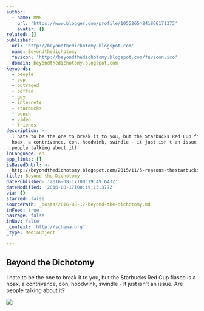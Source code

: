 ```yaml
---
author:
  - name: MNS
    url: 'https://www.blogger.com/profile/10552654241866171373'
    avatar: {}
related: []
publisher:
  url: 'http://beyondthedichotomy.blogspot.com'
  name: Beyondthedichotomy
  favicon: 'http://beyondthedichotomy.blogspot.com/favicon.ico'
  domain: beyondthedichotomy.blogspot.com
keywords:
  - people
  - cup
  - outraged
  - coffee
  - guy
  - internets
  - starbucks
  - bunch
  - video
  - friends
description: >-
  I hate to be the one to break it to you, but the Starbucks Red Cup fiasco is a
  hoax, a contrivance, con, hoodwink, swindle - it just isn't an issue. Are
  people talking about it?
inLanguage: en
app_links: []
isBasedOnUrl: >-
  http://beyondthedichotomy.blogspot.com/2015/11/5-reasons-thestarbucks-red-cup-fiasco.html
title: Beyond the Dichotomy
datePublished: '2016-08-17T00:19:49.643Z'
dateModified: '2016-08-17T00:19:13.377Z'
via: {}
starred: false
sourcePath: _posts/2016-08-17-beyond-the-dichotomy.md
inFeed: true
hasPage: false
inNav: false
_context: 'http://schema.org'
_type: MediaObject

---
```

<article style=""><h1>Beyond the Dichotomy</h1><p>I hate to be the one to break it to you, but the Starbucks Red Cup fiasco is a hoax, a contrivance, con, hoodwink, swindle - it just isn't an issue. Are people talking about it?</p><img src="http://3.bp.blogspot.com/-U2yr3X4XMtM/VkTCf_PYgiI/AAAAAAAAAWA/Lg3g_FSskZk/w1200-h630-p-nu/thumb_IMG_0082_1024.jpg" /></article>